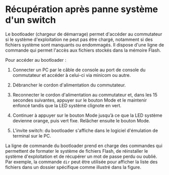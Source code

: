 # Récupération après panne système d'un switch

Le bootloader (chargeur de démarrage) permet d'accéder au commutateur si le système d'exploitation ne peut pas être chargé, notamment si des fichiers système sont manquants ou endommagés. Il dispose d'une ligne de commande qui permet l'accès aux fichiers stockés dans la mémoire Flash.

Pour accéder au bootloader :

1. Connecter un PC par le câble de console au port de console du commutateur et accéder à celui-ci via minicom ou autre.

2. Débrancher le cordon d'alimentation du commutateur.

3. Reconnecter le cordon d'alimentation au commutateur et, dans les 15 secondes suivantes, appuyer sur le bouton Mode et le maintenir enfoncé tandis que la LED système clignote en vert.

4. Continuer à appuyer sur le bouton Mode jusqu’à ce que la LED système devienne orange, puis vert fixe. Relâcher ensuite le bouton Mode.

5. L'invite switch: du bootloader s'affiche dans le logiciel d'émulation de terminal sur le PC.

La ligne de commande du bootloader prend en charge des commandes qui permettent de formater le système de fichiers Flash, de réinstaller le système d'exploitation et de récupérer un mot de passe perdu ou oublié. Par exemple, la commande ```dir``` peut être utilisée pour afficher la liste des fichiers dans un dossier spécifique comme illustré dans la figure.